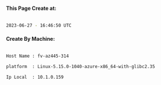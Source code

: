 
   
#### This Page Create at:

```bash

2023-06-27 - 16:46:50 UTC

```

#### Create By Machine:

```bash

Host Name : fv-az445-314

platform  : Linux-5.15.0-1040-azure-x86_64-with-glibc2.35

Ip Local  : 10.1.0.159

```

